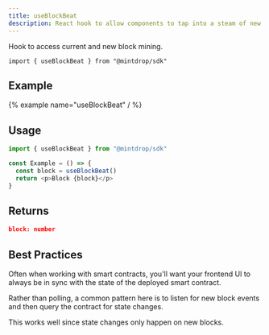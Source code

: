 ```yaml
---
title: useBlockBeat
description: React hook to allow components to tap into a steam of new blocks.
---
```


Hook to access current and new block mining.

```
import { useBlockBeat } from "@mintdrop/sdk"
```

## Example

{% example name="useBlockBeat" / %}

## Usage

```ts
import { useBlockBeat } from "@mintdrop/sdk"

const Example = () => {
  const block = useBlockBeat()
  return <p>Block {block}</p>
}
```

## Returns

```json
block: number
```

## Best Practices

Often when working with smart contracts, you'll want your frontend UI to always be in sync with the state of the deployed smart contract.

Rather than polling, a common pattern here is to listen for new block events and then query the contract for state changes.

This works well since state changes only happen on new blocks.
